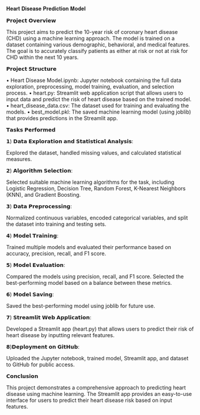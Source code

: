 𝐇𝐞𝐚𝐫𝐭 𝐃𝐢𝐬𝐞𝐚𝐬𝐞 𝐏𝐫𝐞𝐝𝐢𝐜𝐭𝐢𝐨𝐧 𝐌𝐨𝐝𝐞𝐥



𝗣𝗿𝗼𝗷𝗲𝗰𝘁 𝗢𝘃𝗲𝗿𝘃𝗶𝗲𝘄

This project aims to predict the 10-year risk of coronary heart disease (CHD) using a machine learning approach. The model is trained on a dataset containing various demographic, behavioral, and medical features. The goal is to accurately classify patients as either at risk or not at risk for CHD within the next 10 years.

𝗣𝗿𝗼𝗷𝗲𝗰𝘁 𝗦𝘁𝗿𝘂𝗰𝘁𝘂𝗿𝗲

• Heart Disease Model.ipynb: Jupyter notebook containing the full data exploration, preprocessing, model training, evaluation, and selection process.
• heart.py: Streamlit web application script that allows users to input data and predict the risk of heart disease based on the trained model.
• heart_disease_data.csv: The dataset used for training and evaluating the models.
• best_model.pkl: The saved machine learning model (using joblib) that provides predictions in the Streamlit app.


𝗧𝗮𝘀𝗸𝘀 𝗣𝗲𝗿𝗳𝗼𝗿𝗺𝗲𝗱

𝟭) 𝗗𝗮𝘁𝗮 𝗘𝘅𝗽𝗹𝗼𝗿𝗮𝘁𝗶𝗼𝗻 𝗮𝗻𝗱 𝗦𝘁𝗮𝘁𝗶𝘀𝘁𝗶𝗰𝗮𝗹 𝗔𝗻𝗮𝗹𝘆𝘀𝗶𝘀:

Explored the dataset, handled missing values, and calculated statistical measures.

𝟮) 𝗔𝗹𝗴𝗼𝗿𝗶𝘁𝗵𝗺 𝗦𝗲𝗹𝗲𝗰𝘁𝗶𝗼𝗻:

Selected suitable machine learning algorithms for the task, including Logistic Regression, Decision Tree, Random Forest, K-Nearest Neighbors (KNN), and Gradient Boosting.

𝟯) 𝗗𝗮𝘁𝗮 𝗣𝗿𝗲𝗽𝗿𝗼𝗰𝗲𝘀𝘀𝗶𝗻𝗴:

Normalized continuous variables, encoded categorical variables, and split the dataset into training and testing sets.

𝟰) 𝗠𝗼𝗱𝗲𝗹 𝗧𝗿𝗮𝗶𝗻𝗶𝗻𝗴:

Trained multiple models and evaluated their performance based on accuracy, precision, recall, and F1 score.

𝟱) 𝗠𝗼𝗱𝗲𝗹 𝗘𝘃𝗮𝗹𝘂𝗮𝘁𝗶𝗼𝗻:

Compared the models using precision, recall, and F1 score. Selected the best-performing model based on a balance between these metrics.

𝟲) 𝗠𝗼𝗱𝗲𝗹 𝗦𝗮𝘃𝗶𝗻𝗴:

Saved the best-performing model using joblib for future use.

𝟳) 𝗦𝘁𝗿𝗲𝗮𝗺𝗹𝗶𝘁 𝗪𝗲𝗯 𝗔𝗽𝗽𝗹𝗶𝗰𝗮𝘁𝗶𝗼𝗻:

Developed a Streamlit app (heart.py) that allows users to predict their risk of heart disease by inputting relevant features.

𝟴)𝗗𝗲𝗽𝗹𝗼𝘆𝗺𝗲𝗻𝘁 𝗼𝗻 𝗚𝗶𝘁𝗛𝘂𝗯:

Uploaded the Jupyter notebook, trained model, Streamlit app, and dataset to GitHub for public access.


𝗖𝗼𝗻𝗰𝗹𝘂𝘀𝗶𝗼𝗻

This project demonstrates a comprehensive approach to predicting heart disease using machine learning. The Streamlit app provides an easy-to-use interface for users to predict their heart disease risk based on input features.
